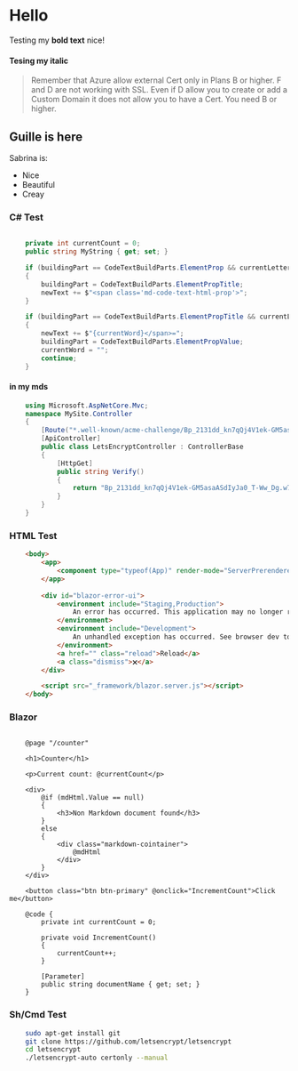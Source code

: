 ﻿# Hello

Testing my **bold text** nice!

#### Tesing my italic 
> Remember that Azure allow external Cert only in Plans B or higher. F and D are not working with SSL. Even if D allow you to create or add a Custom Domain it does not allow you to have a Cert. You need B or higher.

## Guille is here

Sabrina is:

* Nice
* Beautiful
* Creay

### C# Test

``` csharp

	private int currentCount = 0;
	public string MyString { get; set; }

	if (buildingPart == CodeTextBuildParts.ElementProp && currentLetter != ' ' && lastLetter == ' ')
	{
		buildingPart = CodeTextBuildParts.ElementPropTitle;
		newText += $"<span class='md-code-text-html-prop'>";
	}

	if (buildingPart == CodeTextBuildParts.ElementPropTitle && currentLetter == '=')
	{
		newText += $"{currentWord}</span>=";
		buildingPart = CodeTextBuildParts.ElementPropValue;
		currentWord = "";
		continue;
	}
```


#### in my mds

``` csharp
	using Microsoft.AspNetCore.Mvc;
	namespace MySite.Controller 
	{
		[Route("*.well-known/acme-challenge/Bp_2131dd_kn7qQj4V1ek-GM5asaASdIyJa0_T-Ww_Dg")]
		[ApiController]
		public class LetsEncryptController : ControllerBase
		{
			[HttpGet]
			public string Verify()
			{
				return "Bp_2131dd_kn7qQj4V1ek-GM5asaASdIyJa0_T-Ww_Dg.w7Pssadf24564BHDEEHhmd-HZow-Lp64564eMg";
			}
		}
	}
```


### HTML Test

``` html
	<body>
		<app>
			<component type="typeof(App)" render-mode="ServerPrerendered" />
		</app>
		
		<div id="blazor-error-ui">
			<environment include="Staging,Production">
				An error has occurred. This application may no longer respond until reloaded.
			</environment>
			<environment include="Development">
				An unhandled exception has occurred. See browser dev tools for details.
			</environment>
			<a href="" class="reload">Reload</a>
			<a class="dismiss">🗙</a>
		</div>

		<script src="_framework/blazor.server.js"></script>
	</body>

```


### Blazor

``` blazor

	@page "/counter"

	<h1>Counter</h1>

	<p>Current count: @currentCount</p>

	<div>
        @if (mdHtml.Value == null)
        {
            <h3>Non Markdown document found</h3>
        }
        else
        {
            <div class="markdown-cointainer">
                @mdHtml
            </div> 
        }
	</div>

	<button class="btn btn-primary" @onclick="IncrementCount">Click me</button>

	@code {
		private int currentCount = 0;

		private void IncrementCount()
		{
			currentCount++;
		}

		[Parameter]
		public string documentName { get; set; }
	}

```

### Sh/Cmd Test

``` sh
	sudo apt-get install git
	git clone https://github.com/letsencrypt/letsencrypt
	cd letsencrypt
	./letsencrypt-auto certonly --manual
```